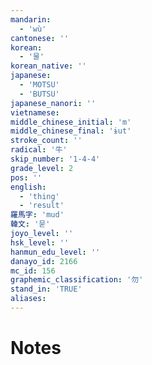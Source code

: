 ```yaml
---
mandarin:
  - 'wù'
cantonese: ''
korean:
  - '물'
korean_native: ''
japanese:
  - 'MOTSU'
  - 'BUTSU'
japanese_nanori: ''
vietnamese:
middle_chinese_initial: 'm'
middle_chinese_final: 'ɨut'
stroke_count: ''
radical: '牛'
skip_number: '1-4-4'
grade_level: 2
pos: ''
english:
  - 'thing'
  - 'result'
羅馬字: 'mud'
韓文: '묻'
joyo_level: ''
hsk_level: ''
hanmun_edu_level: ''
danayo_id: 2166
mc_id: 156
graphemic_classification: '勿'
stand_in: 'TRUE'
aliases:
---
```


# Notes
